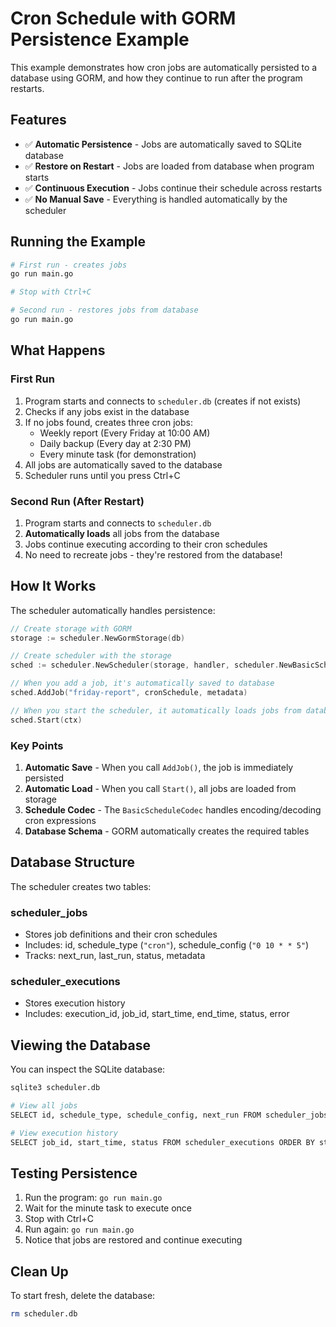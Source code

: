 # Cron Schedule with GORM Persistence Example

This example demonstrates how cron jobs are automatically persisted to a database using GORM, and how they continue to run after the program restarts.

## Features

- ✅ **Automatic Persistence** - Jobs are automatically saved to SQLite database
- ✅ **Restore on Restart** - Jobs are loaded from database when program starts
- ✅ **Continuous Execution** - Jobs continue their schedule across restarts
- ✅ **No Manual Save** - Everything is handled automatically by the scheduler

## Running the Example

```bash
# First run - creates jobs
go run main.go

# Stop with Ctrl+C

# Second run - restores jobs from database
go run main.go
```

## What Happens

### First Run
1. Program starts and connects to `scheduler.db` (creates if not exists)
2. Checks if any jobs exist in the database
3. If no jobs found, creates three cron jobs:
   - Weekly report (Every Friday at 10:00 AM)
   - Daily backup (Every day at 2:30 PM)
   - Every minute task (for demonstration)
4. All jobs are automatically saved to the database
5. Scheduler runs until you press Ctrl+C

### Second Run (After Restart)
1. Program starts and connects to `scheduler.db`
2. **Automatically loads** all jobs from the database
3. Jobs continue executing according to their cron schedules
4. No need to recreate jobs - they're restored from the database!

## How It Works

The scheduler automatically handles persistence:

```go
// Create storage with GORM
storage := scheduler.NewGormStorage(db)

// Create scheduler with the storage
sched := scheduler.NewScheduler(storage, handler, scheduler.NewBasicScheduleCodec())

// When you add a job, it's automatically saved to database
sched.AddJob("friday-report", cronSchedule, metadata)

// When you start the scheduler, it automatically loads jobs from database
sched.Start(ctx)
```

### Key Points

1. **Automatic Save** - When you call `AddJob()`, the job is immediately persisted
2. **Automatic Load** - When you call `Start()`, all jobs are loaded from storage
3. **Schedule Codec** - The `BasicScheduleCodec` handles encoding/decoding cron expressions
4. **Database Schema** - GORM automatically creates the required tables

## Database Structure

The scheduler creates two tables:

### scheduler_jobs
- Stores job definitions and their cron schedules
- Includes: id, schedule_type (`"cron"`), schedule_config (`"0 10 * * 5"`)
- Tracks: next_run, last_run, status, metadata

### scheduler_executions
- Stores execution history
- Includes: execution_id, job_id, start_time, end_time, status, error

## Viewing the Database

You can inspect the SQLite database:

```bash
sqlite3 scheduler.db

# View all jobs
SELECT id, schedule_type, schedule_config, next_run FROM scheduler_jobs;

# View execution history
SELECT job_id, start_time, status FROM scheduler_executions ORDER BY start_time DESC LIMIT 10;
```

## Testing Persistence

1. Run the program: `go run main.go`
2. Wait for the minute task to execute once
3. Stop with Ctrl+C
4. Run again: `go run main.go`
5. Notice that jobs are restored and continue executing

## Clean Up

To start fresh, delete the database:

```bash
rm scheduler.db
```
